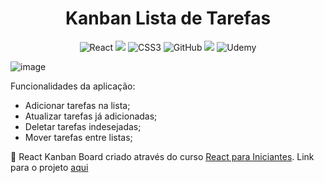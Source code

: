 <h1 align="center">Kanban Lista de Tarefas</h1>

<p align="center">
 <img alt="React" src="https://img.shields.io/badge/React-20232A?style=for-the-badge&logo=react&logoColor=61DAFB">
 <img src="https://img.shields.io/badge/JavaScript-F7DF1E?style=for-the-badge&logo=javascript&logoColor=black"/>
 <img alt="CSS3" src="https://img.shields.io/badge/css3%20-%231572B6.svg?&style=for-the-badge&logo=css3&logoColor=white">
 <img alt="GitHub" src="https://img.shields.io/badge/github%20-%23121011.svg?&style=for-the-badge&logo=github&logoColor=white">
 <img src="https://img.shields.io/badge/Codesandbox-000000?style=for-the-badge&logo=CodeSandbox&logoColor=white">
 <img alt="Udemy" src="https://img.shields.io/badge/Udemy%20-%23EA5252.svg?&style=for-the-badge&logo=Udemy&logoColor=white">
</p> 

![image](https://user-images.githubusercontent.com/27986336/183530810-838135fc-3b36-4303-8e46-1a6ed3002375.png)


Funcionalidades da aplicação:

- Adicionar tarefas na lista;
- Atualizar tarefas já adicionadas;
- Deletar tarefas indesejadas;
- Mover tarefas entre listas;


:clap: React Kanban Board criado através do curso [React para Iniciantes](https://www.udemy.com/course/react-para-iniciantes-free/).
Link para o projeto [aqui](https://ohsgki.csb.app/)



